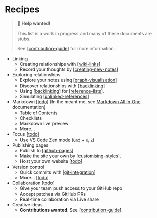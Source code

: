 # Recipes

> 👋 **Help wanted!**
>
> This list is a work in progress and many of these documents are stubs.
>
> See [[contribution-guide]] for more information.

- Linking
  - Creating relationships with [[wiki-links]]
  - Record your thoughts by [[creating-new-notes]]
- Exploring relationships
  - Explore your notes using [[graph-visualisation]]
  - Discover relationships with [[backlinking]]
  - Using [[backlinking]] for [[reference-lists]].
  - Simulating [[unlinked-references]]
- Markdown [[todo]] (In the meantime, see [Markdown All In One](https://marketplace.visualstudio.com/items?itemName=yzhang.markdown-all-in-one) documentation)
  - Table of Contents
  - Checklists
  - Markdown live preview
  - More...
- Focus [[todo]]
  - Use VS Code Zen mode (`Cmd` + `K`, `Z`)
- Publishing pages
  - Publish to [[github-pages]]
  - Make the site your own by [[customising-styles]].
  - Host your own website [[todo]]
- Version control
  - Quick commits with [[git-integration]]
  - More... [[todo]]
- Collaboration [[todo]]
  - Give your team push access to your GitHub repo
  - Accept patches via GitHub PRs
  - Real-time collaboration via Live share
- Creative ideas
  - **Contributions wanted**. See [[contribution-guide]].
  
[//begin]: # "Autogenerated link references for markdown compatibility"
[contribution-guide]: contribution-guide "Contribution Guide"
[wiki-links]: wiki-links "Wiki Links"
[creating-new-notes]: creating-new-notes "Creating New Notes"
[graph-visualisation]: graph-visualisation "Graph visualisation"
[backlinking]: backlinking "Backlinking"
[reference-lists]: reference-lists "Reference Lists"
[unlinked-references]: unlinked-references "Unlinked references"
[todo]: todo "Todo"
[github-pages]: github-pages "Github Pages"
[customising-styles]: customising-styles "Customising Styles"
[git-integration]: git-integration "Git integration"
[//end]: # "Autogenerated link references"